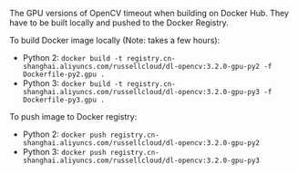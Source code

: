 The GPU versions of OpenCV timeout when building on Docker Hub. They have to be built locally and pushed to the Docker Registry.

To build Docker image locally (Note: takes a few hours):
* Python 2: `docker build -t registry.cn-shanghai.aliyuncs.com/russellcloud/dl-opencv:3.2.0-gpu-py2 -f Dockerfile-py2.gpu .`
* Python 3: `docker build -t registry.cn-shanghai.aliyuncs.com/russellcloud/dl-opencv:3.2.0-gpu-py3 -f Dockerfile-py3.gpu .`

To push image to Docker registry:
* Python 2: `docker push registry.cn-shanghai.aliyuncs.com/russellcloud/dl-opencv:3.2.0-gpu-py2`
* Python 3: `docker push registry.cn-shanghai.aliyuncs.com/russellcloud/dl-opencv:3.2.0-gpu-py3`
